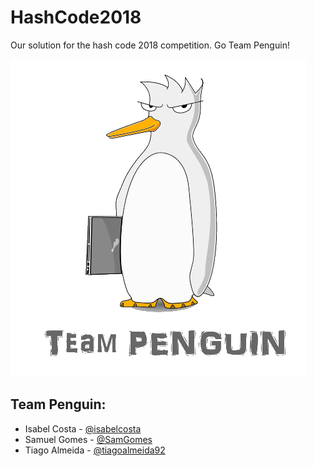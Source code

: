 # HashCode2018
Our solution for the hash code 2018 competition. Go Team Penguin!

![game logo](ReadmeImages/penguinLogo.png)

## Team Penguin:
- Isabel Costa - [@isabelcosta](https://github.com/isabelcosta)
- Samuel Gomes - [@SamGomes](https://github.com/SamGomes)
- Tiago Almeida - [@tiagoalmeida92](https://github.com/tiagoalmeida92)
